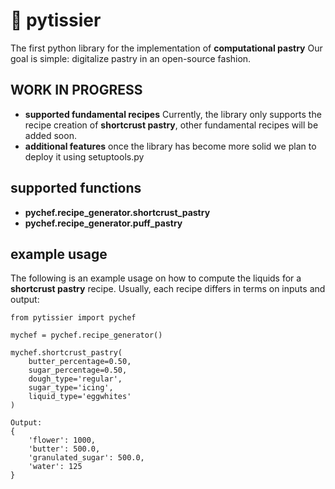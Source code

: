 # 🥐 pytissier

The first python library for the implementation of **computational pastry**
Our goal is simple: digitalize pastry in an open-source fashion.

## WORK IN PROGRESS

- **supported fundamental recipes**
Currently, the library only supports the recipe creation of **shortcrust pastry**, other fundamental recipes will be added soon.
- **additional features**
once the library has become more solid we plan to deploy it using setuptools.py

## supported functions

- **pychef.recipe_generator.shortcrust_pastry**
- **pychef.recipe_generator.puff_pastry**

## example usage
The following is an example usage on how to compute the liquids for a **shortcrust pastry** recipe. Usually, each recipe differs in terms on inputs and output:
```
from pytissier import pychef

mychef = pychef.recipe_generator()

mychef.shortcrust_pastry(
    butter_percentage=0.50, 
    sugar_percentage=0.50, 
    dough_type='regular',
    sugar_type='icing', 
    liquid_type='eggwhites'
)

Output:
{
    'flower': 1000, 
    'butter': 500.0, 
    'granulated_sugar': 500.0, 
    'water': 125
}
```